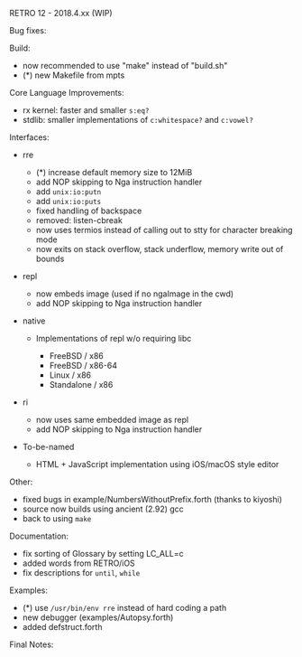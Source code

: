 RETRO 12 - 2018.4.xx (WIP)

Bug fixes:

Build:

- now recommended to use "make" instead of "build.sh"
- (*) new Makefile from mpts

Core Language Improvements:

- rx kernel: faster and smaller `s:eq?`
- stdlib: smaller implementations of `c:whitespace?` and `c:vowel?`

Interfaces:

- rre

  - (*) increase default memory size to 12MiB
  - add NOP skipping to Nga instruction handler
  - add `unix:io:putn`
  - add `unix:io:puts`
  - fixed handling of backspace
  - removed: listen-cbreak
  - now uses termios instead of calling out to stty for
    character breaking mode
  - now exits on stack overflow, stack underflow, memory write out of bounds

- repl

  - now embeds image (used if no ngaImage in the cwd)
  - add NOP skipping to Nga instruction handler

- native

  - Implementations of repl w/o requiring libc

    - FreeBSD / x86
    - FreeBSD / x86-64
    - Linux / x86
    - Standalone / x86

- ri

  - now uses same embedded image as repl
  - add NOP skipping to Nga instruction handler

- To-be-named

  - HTML + JavaScript implementation using iOS/macOS style editor

Other:

- fixed bugs in example/NumbersWithoutPrefix.forth (thanks to kiyoshi)
- source now builds using ancient (2.92) gcc
- back to using `make`

Documentation:

- fix sorting of Glossary by setting LC_ALL=c
- added words from RETRO/iOS
- fix descriptions for `until`, `while`

Examples:

- (*) use `/usr/bin/env rre` instead of hard coding a path
- new debugger (examples/Autopsy.forth)
- added defstruct.forth

Final Notes:
